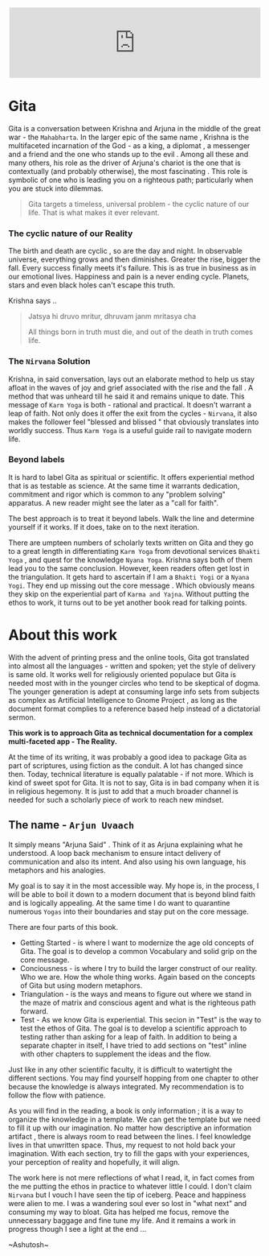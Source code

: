 <center>
<iframe src="https://archive.org/embed/0dot-0" width="500" height="140" frameborder="0" webkitallowfullscreen="true" mozallowfullscreen="true" allowfullscreen></iframe>
</center>


# Gita

Gita is a conversation between Krishna and Arjuna in the middle of the great war - the `Mahabharta`. In the larger epic of the same name , Krishna is the multifaceted incarnation of the God - as a king, a diplomat , a messenger and a friend and the one who stands up to the evil .  Among all these and many others, his role as the driver of Arjuna's chariot is the one that is contextually (and probably otherwise), the most fascinating . This role is symbolic of one who is leading you on a righteous path; particularly when you are stuck into dilemmas. 


> Gita targets a timeless, universal problem - the cyclic nature of our life. That is what makes it ever relevant. 

### The cyclic nature of our Reality

The birth and death are cyclic , so are the day and night. In observable universe, everything grows and then diminishes. Greater the rise, bigger the fall. Every success finally meets it's failure. This is as true in business as in our emotional lives. Happiness and pain is a never ending cycle. Planets, stars and even black holes can't escape this truth.

Krishna says ..

>  Jatsya hi druvo mritur, dhruvam janm mritasya cha
>
>  All things born in truth must die, and out of the death in truth comes life.

### The `Nirvana` Solution

Krishna, in said conversation, lays out an elaborate  method to help us stay afloat in the waves of joy and grief associated with the rise and the fall . A method that was unheard till he said it and remains unique to date.  This message of `Karm Yoga` is both - rational and practical. It doesn't warrant a leap of faith. Not only does it offer the exit from the cycles - `Nirvana`, it also makes the follower feel "blessed and blissed " that obviously translates into worldly success.  Thus `Karm Yoga` is a  useful guide rail to navigate modern life. 

### Beyond labels

It is hard to label Gita as spiritual or scientific. It offers experiential method that is as testable as science. At the same time it warrants dedication,  commitment and rigor which is common to any "problem solving" apparatus. A new reader might see the later as a "call for faith". 

The best approach is to treat it beyond labels. Walk the line and determine yourself if it works. If it does, take on to the next iteration. 

There are umpteen numbers of scholarly texts written on Gita and they go to a great length in differentiating `Karm Yoga` from devotional services `Bhakti Yoga` , and quest for the knowledge `Nyana Yoga`. Krishna says both of them lead you to the same conclusion. However, keen readers  often get lost in the triangulation. It gets hard to ascertain if I am a `Bhakti Yogi` or a `Nyana Yogi`. They end up missing out the core message . Which obviously means they skip on the experiential part of `Karma and Yajna`. Without putting the ethos to work, it turns out to be yet another book read for talking points.

# About this work

With the advent of printing press and the online tools, Gita got translated into almost all the languages - written and spoken; yet the style of delivery is same old. It works well for religiously oriented populace but Gita is needed most with in the younger circles who tend to be skeptical of dogma. The younger generation is adept at consuming large info sets from subjects as complex as Artificial Intelligence to Gnome Project , as long as the document format complies to a reference based help instead of a dictatorial sermon. 

**This work is to approach Gita as technical documentation for a complex multi-faceted app - The Reality.**

At the time of its writing, it was probably a good idea to package Gita as part of scriptures, using fiction as the conduit. A lot has changed since then. Today, technical literature is equally palatable - if not more. Which is kind of sweet spot for Gita. It is not to say, Gita is in bad company when it is in religious hegemony. It is just to add that a much broader channel is needed for such a scholarly piece of work to reach new mindset. 


## The name - `Arjun Uvaach`

It simply means "Arjuna Said" . Think of it as Arjuna explaining what he understood. A loop back mechanism to ensure intact delivery of communication and also its intent. And also using his own language, his metaphors and his analogies. 

My goal is to say it in the most accessible way.  My hope is, in the process, I will be able to boil it down to a modern document that is beyond blind faith and is logically appealing. At the same time I do want to quarantine numerous `Yogas` into their boundaries and stay put on the core message. 

There are four parts of this book.

- Getting Started - is where I want to modernize the age old concepts of Gita. The goal is to develop a common Vocabulary and solid grip on the core message. 
- Conciousness - is where I try to build the larger construct of our reality. Who we are. How the whole thing works. Again based on the concepts of Gita but using modern metaphors. 
- Triangulation - is the ways and means to figure out where we stand in the maze of matrix and conscious agent and what is the righteous path forward. 
- Test - As  we know Gita is experiential. This secion in "Test" is the way  to  test  the ethos of Gita. The goal is to develop a scientific approach to testing rather than asking for a leap of faith. In addition to being a separate chapter in itself, I have tried to add sections on "test" inline with other chapters to supplement the ideas and the flow. 

Just like in any other scientific faculty, it is difficult to watertight the different sections. You may find yourself hopping from one chapter to other because the knowledge is always integrated. My recommendation is to follow the flow with patience. 

As you will find in the reading, a book is only information ; it is a way to organize the knowledge in a template. We can get the template but we need to fill it up with our imagination. No matter how descriptive an information artifact , there is always room to read between the lines. I feel knowledge lives in that unwritten space. Thus, my request to not hold back your imagination. With each section, try to fill the gaps with your experiences, your perception of reality and hopefully, it will align.

The work here is not mere reflections of what I read, it, in fact comes from the me putting the ethos in practice to whatever little I could. I don't claim `Nirvana` but I vouch I have seen the tip of iceberg. Peace and happiness were alien to me. I was a wandering soul ever so lost in "what next" and consuming my way to bloat. Gita has helped me focus, remove the unnecessary baggage and fine tune my life. And it remains a work in progress though I see a light at the end ... 



~Ashutosh~
